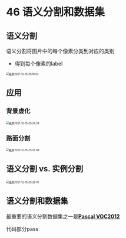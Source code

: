 # 46 语义分割和数据集

## 语义分割

语义分割将图片中的每个像素分类到对应的类别

- 得到每个像素的label

<img src="/Users/hanyixiao/Library/Application Support/typora-user-images/截屏2021-12-15 20.19.04.png" alt="截屏2021-12-15 20.19.04" style="zoom:50%;" />

## 应用

### 背景虚化

<img src="/Users/hanyixiao/Library/Application Support/typora-user-images/截屏2021-12-15 20.24.28.png" alt="截屏2021-12-15 20.24.28" style="zoom:50%;" />

### 路面分割

<img src="/Users/hanyixiao/Library/Application Support/typora-user-images/截屏2021-12-15 20.25.48.png" alt="截屏2021-12-15 20.25.48" style="zoom:50%;" />

## 语义分割 vs. 实例分割

<img src="/Users/hanyixiao/Library/Application Support/typora-user-images/截屏2021-12-15 20.26.41.png" alt="截屏2021-12-15 20.26.41" style="zoom:50%;" />

## 语义分割和数据集

最重要的语义分割数据集之一是<u>**Pascal VOC2012**</u>

代码部分pass